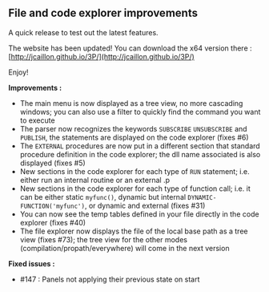 ## File and code explorer improvements ##

A quick release to test out the latest features.

The website has been updated! You can download the x64 version there : [http://jcaillon.github.io/3P/](http://jcaillon.github.io/3P/)

Enjoy!

**Improvements :**
- The main menu is now displayed as a tree view, no more cascading windows; you can also use a filter to quickly find the command you want to execute
- The parser now recognizes the keywords `SUBSCRIBE` `UNSUBSCRIBE` and `PUBLISH`, the statements are displayed on the code explorer (fixes #6)
- The `EXTERNAL` procedures are now put in a different section that standard procedure definition in the code explorer; the dll name associated is also displayed (fixes #5)
- New sections in the code explorer for each type of `RUN` statement; i.e. either run an internal routine or an external .p
- New sections in the code explorer for each type of function call; i.e. it can be either static `myfunc()`, dynamic but internal `DYNAMIC-FUNCTION('myfunc')`, or dynamic and external (fixes #31)
- You can now see the temp tables defined in your file directly in the code explorer (fixes #40)
- The file explorer now displays the file of the local base path as a tree view (fixes #73); the tree view for the other modes (compilation/propath/everywhere) will come in the next version

**Fixed issues :**
- #147 : Panels not applying their previous state on start
